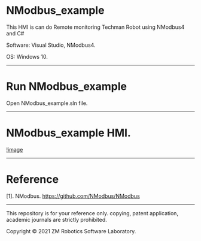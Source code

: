 # NModbus_example
This HMI is can do Remote monitoring Techman Robot using NModbus4 and C#

Software: Visual Studio, NModbus4.

OS: Windows 10.

------

# Run NModbus_example

Open NModbus_example.sln file.

------

# NModbus_example HMI.

[!image](https://github.com/qaz9517532846/NModbus_example/blob/main/image/NModbus_example.png)

------

# Reference

[1]. NModbus. https://github.com/NModbus/NModbus

------

This repository is for your reference only. copying, patent application, academic journals are strictly prohibited.

Copyright © 2021 ZM Robotics Software Laboratory.

